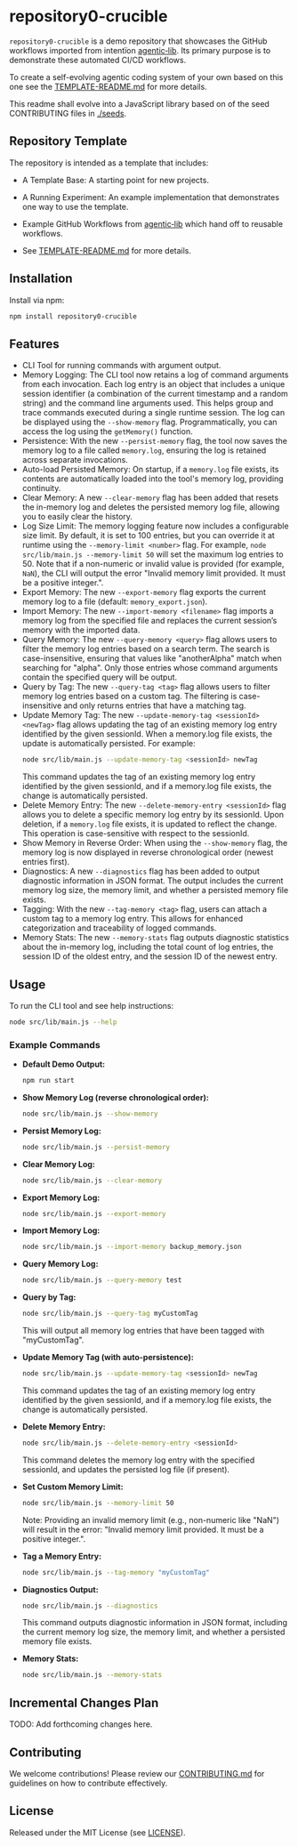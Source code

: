# repository0-crucible

`repository0-crucible` is a demo repository that showcases the GitHub workflows imported from intentïon [agentic‑lib](https://github.com/xn-intenton-z2a/agentic-lib). Its primary purpose is to demonstrate these automated CI/CD workflows.

To create a self-evolving agentic coding system of your own based on this one see the [TEMPLATE-README.md](./TEMPLATE-README.md) for more details.

This readme shall evolve into a JavaScript library based on of the seed CONTRIBUTING files in [./seeds](./seeds).

## Repository Template

The repository is intended as a template that includes:
* A Template Base: A starting point for new projects.
* A Running Experiment: An example implementation that demonstrates one way to use the template.
* Example GitHub Workflows from [agentic‑lib](https://github.com/xn-intenton-z2a/agentic-lib) which hand off to reusable workflows.

* See [TEMPLATE-README.md](./TEMPLATE-README.md) for more details.

## Installation

Install via npm:

```bash
npm install repository0-crucible
```

## Features

- CLI Tool for running commands with argument output.
- Memory Logging: The CLI tool now retains a log of command arguments from each invocation. Each log entry is an object that includes a unique session identifier (a combination of the current timestamp and a random string) and the command line arguments used. This helps group and trace commands executed during a single runtime session. The log can be displayed using the `--show-memory` flag. Programmatically, you can access the log using the `getMemory()` function.
- Persistence: With the new `--persist-memory` flag, the tool now saves the memory log to a file called `memory.log`, ensuring the log is retained across separate invocations.
- Auto-load Persisted Memory: On startup, if a `memory.log` file exists, its contents are automatically loaded into the tool's memory log, providing continuity.
- Clear Memory: A new `--clear-memory` flag has been added that resets the in-memory log and deletes the persisted memory log file, allowing you to easily clear the history.
- Log Size Limit: The memory logging feature now includes a configurable size limit. By default, it is set to 100 entries, but you can override it at runtime using the `--memory-limit <number>` flag. For example, `node src/lib/main.js --memory-limit 50` will set the maximum log entries to 50. Note that if a non-numeric or invalid value is provided (for example, `NaN`), the CLI will output the error "Invalid memory limit provided. It must be a positive integer.".
- Export Memory: The new `--export-memory` flag exports the current memory log to a file (default: `memory_export.json`).
- Import Memory: The new `--import-memory <filename>` flag imports a memory log from the specified file and replaces the current session’s memory with the imported data.
- Query Memory: The new `--query-memory <query>` flag allows users to filter the memory log entries based on a search term. The search is case-insensitive, ensuring that values like "anotherAlpha" match when searching for "alpha". Only those entries whose command arguments contain the specified query will be output.
- Query by Tag: The new `--query-tag <tag>` flag allows users to filter memory log entries based on a custom tag. The filtering is case-insensitive and only returns entries that have a matching tag.
- Update Memory Tag: The new `--update-memory-tag <sessionId> <newTag>` flag allows updating the tag of an existing memory log entry identified by the given sessionId. When a memory.log file exists, the update is automatically persisted. For example:
  ```bash
  node src/lib/main.js --update-memory-tag <sessionId> newTag
  ```
  This command updates the tag of an existing memory log entry identified by the given sessionId, and if a memory.log file exists, the change is automatically persisted.
- Delete Memory Entry: The new `--delete-memory-entry <sessionId>` flag allows you to delete a specific memory log entry by its sessionId. Upon deletion, if a `memory.log` file exists, it is updated to reflect the change. This operation is case-sensitive with respect to the sessionId.
- Show Memory in Reverse Order: When using the `--show-memory` flag, the memory log is now displayed in reverse chronological order (newest entries first).
- Diagnostics: A new `--diagnostics` flag has been added to output diagnostic information in JSON format. The output includes the current memory log size, the memory limit, and whether a persisted memory file exists.
- Tagging: With the new `--tag-memory <tag>` flag, users can attach a custom tag to a memory log entry. This allows for enhanced categorization and traceability of logged commands.
- Memory Stats: The new `--memory-stats` flag outputs diagnostic statistics about the in-memory log, including the total count of log entries, the session ID of the oldest entry, and the session ID of the newest entry.

## Usage

To run the CLI tool and see help instructions:

```bash
node src/lib/main.js --help
```

### Example Commands

- **Default Demo Output:**
  ```bash
  npm run start
  ```

- **Show Memory Log (reverse chronological order):**
  ```bash
  node src/lib/main.js --show-memory
  ```

- **Persist Memory Log:**
  ```bash
  node src/lib/main.js --persist-memory
  ```

- **Clear Memory Log:**
  ```bash
  node src/lib/main.js --clear-memory
  ```

- **Export Memory Log:**
  ```bash
  node src/lib/main.js --export-memory
  ```

- **Import Memory Log:**
  ```bash
  node src/lib/main.js --import-memory backup_memory.json
  ```

- **Query Memory Log:**
  ```bash
  node src/lib/main.js --query-memory test
  ```

- **Query by Tag:**
  ```bash
  node src/lib/main.js --query-tag myCustomTag
  ```
  This will output all memory log entries that have been tagged with "myCustomTag".

- **Update Memory Tag (with auto-persistence):**
  ```bash
  node src/lib/main.js --update-memory-tag <sessionId> newTag
  ```
  This command updates the tag of an existing memory log entry identified by the given sessionId, and if a memory.log file exists, the change is automatically persisted.

- **Delete Memory Entry:**
  ```bash
  node src/lib/main.js --delete-memory-entry <sessionId>
  ```
  This command deletes the memory log entry with the specified sessionId, and updates the persisted log file (if present).

- **Set Custom Memory Limit:**
  ```bash
  node src/lib/main.js --memory-limit 50
  ```
  Note: Providing an invalid memory limit (e.g., non-numeric like "NaN") will result in the error: "Invalid memory limit provided. It must be a positive integer.".

- **Tag a Memory Entry:**
  ```bash
  node src/lib/main.js --tag-memory "myCustomTag"
  ```

- **Diagnostics Output:**
  ```bash
  node src/lib/main.js --diagnostics
  ```
  This command outputs diagnostic information in JSON format, including the current memory log size, the memory limit, and whether a persisted memory file exists.

- **Memory Stats:**
  ```bash
  node src/lib/main.js --memory-stats
  ```

## Incremental Changes Plan

TODO: Add forthcoming changes here.

## Contributing

We welcome contributions! Please review our [CONTRIBUTING.md](./CONTRIBUTING.md) for guidelines on how to contribute effectively.

## License

Released under the MIT License (see [LICENSE](./LICENSE)).
